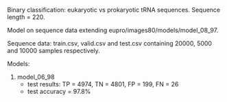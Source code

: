 Binary classification: eukaryotic vs prokaryotic tRNA sequences. Sequence length = 220.

Model on sequence data extending eupro/images80/models/model_08_97.

Sequence data: train.csv, valid.csv and test.csv containing 20000, 5000 and 10000 samples respectively.

Models:
  
1. model_06_98
   * test results: TP = 4974, TN = 4801, FP = 199, FN = 26 
   * test accuracy = 97.8%
